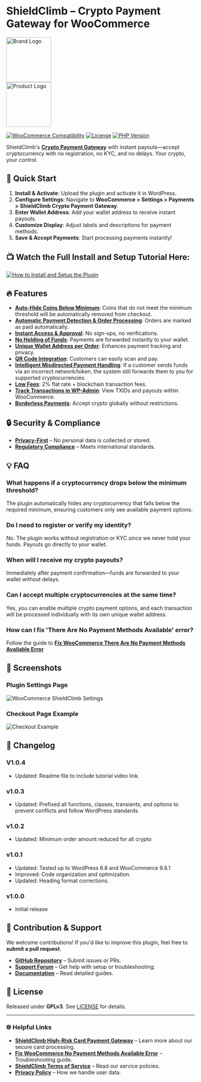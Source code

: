 # ShieldClimb – Crypto Payment Gateway for WooCommerce

<p align="left">
  <img src="https://shieldclimb.com/wp-content/uploads/2025/03/ShieldClimb-logo-with-name-500x200-1.png" alt="Brand Logo" width="120"><br>
  <img src="https://shieldclimb.com/wp-content/uploads/2025/03/crypto-payment-gateway.png" alt="Product Logo" width="120">
</p>

[![WooCommerce Compatibility](https://img.shields.io/badge/WooCommerce-5.8+-blue)](https://woocommerce.com/)
[![License](https://img.shields.io/badge/License-GPLv3-blue)](http://www.gnu.org/licenses/gpl-3.0.html)
[![PHP Version](https://img.shields.io/badge/PHP-7.2+-blue)](https://www.php.net/)

ShieldClimb's **[Crypto Payment Gateway](https://shieldclimb.com/crypto-payment-gateway)** with instant payouts—accept cryptocurrency with no registration, no KYC, and no delays. Your crypto, your control.

## 🚀 Quick Start

1. **Install & Activate**: Upload the plugin and activate it in WordPress.
2. **Configure Settings**: Navigate to **WooCommerce > Settings > Payments > ShieldClimb Crypto Payment Gateway**.
3. **Enter Wallet Address**: Add your wallet address to receive instant payouts.
4. **Customize Display**: Adjust labels and descriptions for payment methods.
5. **Save & Accept Payments**: Start processing payments instantly!

## 📺 Watch the Full Install and Setup Tutorial Here:

[![How to Install and Setup the Plugin](https://img.youtube.com/vi/M_QZMqRItxM/0.jpg)](https://www.youtube.com/watch?v=M_QZMqRItxM)

## 🔥 Features

- **[Auto-Hide Coins Below Minimum](https://shieldclimb.com/crypto-payment-gateway)**: Coins that do not meet the minimum threshold will be automatically removed from checkout.
- **[Automatic Payment Detection & Order Processing](https://shieldclimb.com/crypto-payment-gateway)**: Orders are marked as paid automatically.
- **[Instant Access & Approval](https://shieldclimb.com/crypto-payment-gateway)**: No sign-ups, no verifications.
- **[No Holding of Funds](https://shieldclimb.com/crypto-payment-gateway)**: Payments are forwarded instantly to your wallet.
- **[Unique Wallet Address per Order](https://shieldclimb.com/crypto-payment-gateway)**: Enhances payment tracking and privacy.
- **[QR Code Integration](https://shieldclimb.com/crypto-payment-gateway)**: Customers can easily scan and pay.
- **[Intelligent Misdirected Payment Handling](https://shieldclimb.com/crypto-payment-gateway)**: If a customer sends funds via an incorrect network/token, the system still forwards them to you for supported cryptocurrencies.
- **[Low Fees](https://shieldclimb.com/crypto-payment-gateway)**: 2% flat rate + blockchain transaction fees.
- **[Track Transactions in WP-Admin](https://shieldclimb.com/crypto-payment-gateway)**: View TXIDs and payouts within WooCommerce.
- **[Borderless Payments](https://shieldclimb.com/crypto-payment-gateway)**: Accept crypto globally without restrictions.

## 🔒 Security & Compliance

- **[Privacy-First](https://shieldclimb.com/privacy-policy)** – No personal data is collected or stored.
- **[Regulatory Compliance](https://shieldclimb.com/terms-of-service)** – Meets international standards.

## 💡 FAQ

### What happens if a cryptocurrency drops below the minimum threshold?
The plugin automatically hides any cryptocurrency that falls below the required minimum, ensuring customers only see available payment options.

### Do I need to register or verify my identity?
No. The plugin works without registration or KYC since we never hold your funds. Payouts go directly to your wallet.

### When will I receive my crypto payouts? 
Immediately after payment confirmation—funds are forwarded to your wallet without delays.

### Can I accept multiple cryptocurrencies at the same time?
Yes, you can enable multiple crypto payment options, and each transaction will be processed individually with its own unique wallet address.

### How can I fix 'There Are No Payment Methods Available' error?
Follow the guide to **[Fix WooCommerce There Are No Payment Methods Available Error](https://shieldclimb.com/blog/fix-no-payment-methods-available-error/)**

## 📸 Screenshots

### Plugin Settings Page
![WooCommerce ShieldClimb Settings](https://shieldclimb.com/wp-content/uploads/2025/03/Screenshot-1-3.png)

### Checkout Page Example
![Checkout Example](https://shieldclimb.com/wp-content/uploads/2025/03/Screenshot-2-3.png)

## 📜 Changelog

### V1.0.4

- Updated: Readme file to include tutorial video link.

### v1.0.3
- Updated: Prefixed all functions, classes, transients, and options to prevent conflicts and follow WordPress standards.

### v1.0.2
- Updated: Minimum order amount reduced for all crypto

### v1.0.1
- Updated: Tested up to WordPress 6.8 and WooCommerce 9.8.1
- Improved: Code organization and optimization.
- Updated: Heading format corrections.

### v1.0.0
- Initial release

## 🤝 Contribution & Support

We welcome contributions! If you'd like to improve this plugin, feel free to **submit a pull request**.

- **[GitHub Repository](https://github.com/shieldclimb/crypto-payment-gateway/)** – Submit issues or PRs.
- **[Support Forum](https://shieldclimb.com/contact-us/)** – Get help with setup or troubleshooting.
- **[Documentation](https://shieldclimb.com/crypto-payment-gateway)** – Read detailed guides.

## 📜 License

Released under **GPLv3**. See [LICENSE](http://www.gnu.org/licenses/gpl-3.0.html) for details.

---
### 🌐 Helpful Links
- **[ShieldClimb High-Risk Card Payment Gateway](https://shieldclimb.com/high-risk-payment-gateway/)** – Learn more about our secure card processing.
- **[Fix WooCommerce No Payment Methods Available Error](https://shieldclimb.com/blog/fix-no-payment-methods-available-error/)** – Troubleshooting guide.
- **[ShieldClimb Terms of Service](https://shieldclimb.com/terms-of-service/)** – Read our service policies.
- **[Privacy Policy](https://shieldclimb.com/privacy-policy/)** – How we handle user data.